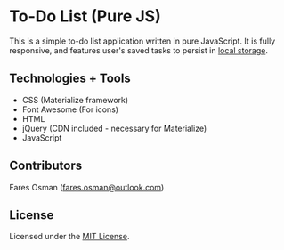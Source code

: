 # To-Do List (Pure JS)

This is a simple to-do list application written in pure JavaScript. It is fully responsive, and features user's saved tasks to persist in [local storage](https:https://developer.mozilla.org/en-US/docs/Web/API/Window/localStorage).

## Technologies + Tools 

* CSS (Materialize framework)
* Font Awesome (For icons)
* HTML
* jQuery (CDN included - necessary for Materialize)
* JavaScript

## Contributors

Fares Osman (fares.osman@outlook.com)

## License

Licensed under the [MIT License](LICENSE). 



